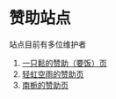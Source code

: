 # 赞助站点

站点目前有多位维护者
1. [一只鬆的赞助（要饭）页](https://www.takagi.icu/pay)
2. [轻虹空雨的赞助页](https://mufeng086.com/support)
3. [南栀的赞助页](https://litkg.com/index.php/archives/1/)
